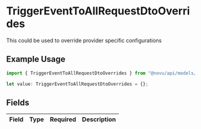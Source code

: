 # TriggerEventToAllRequestDtoOverrides

This could be used to override provider specific configurations

## Example Usage

```typescript
import { TriggerEventToAllRequestDtoOverrides } from "@novu/api/models/components";

let value: TriggerEventToAllRequestDtoOverrides = {};
```

## Fields

| Field       | Type        | Required    | Description |
| ----------- | ----------- | ----------- | ----------- |